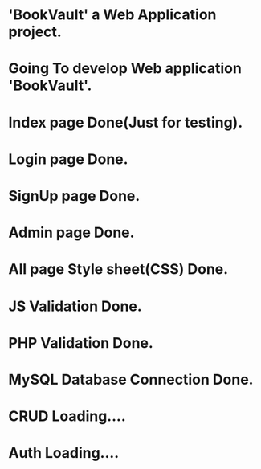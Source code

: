 # 'BookVault' a Web Application project.
# Going To develop Web application 'BookVault'.

# Index page Done(Just for testing).
# Login page Done.
# SignUp page Done.
# Admin page Done.
# All page Style sheet(CSS) Done.
# JS Validation Done.
# PHP Validation Done.
# MySQL Database Connection Done.
# CRUD Loading....
# Auth Loading....
